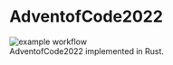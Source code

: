 # AdventofCode2022
![example workflow](https://github.com/Freddiechang/AdventofCode2022/actions/workflows/rust.yml/badge.svg)   
AdventofCode2022 implemented in Rust.